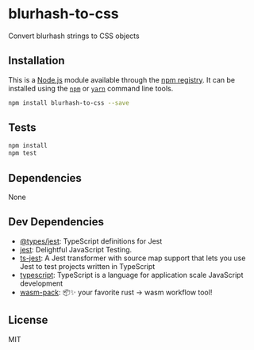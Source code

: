 # blurhash-to-css

Convert blurhash strings to CSS objects

## Installation

This is a [Node.js](https://nodejs.org/) module available through the
[npm registry](https://www.npmjs.com/). It can be installed using the
[`npm`](https://docs.npmjs.com/getting-started/installing-npm-packages-locally)
or [`yarn`](https://yarnpkg.com/en/) command line tools.

```sh
npm install blurhash-to-css --save
```

## Tests

```sh
npm install
npm test
```

## Dependencies

None

## Dev Dependencies

- [@types/jest](https://ghub.io/@types/jest): TypeScript definitions for Jest
- [jest](https://ghub.io/jest): Delightful JavaScript Testing.
- [ts-jest](https://ghub.io/ts-jest): A Jest transformer with source map support
  that lets you use Jest to test projects written in TypeScript
- [typescript](https://ghub.io/typescript): TypeScript is a language for
  application scale JavaScript development
- [wasm-pack](https://ghub.io/wasm-pack): 📦✨ your favorite rust -&gt; wasm
  workflow tool!

## License

MIT
